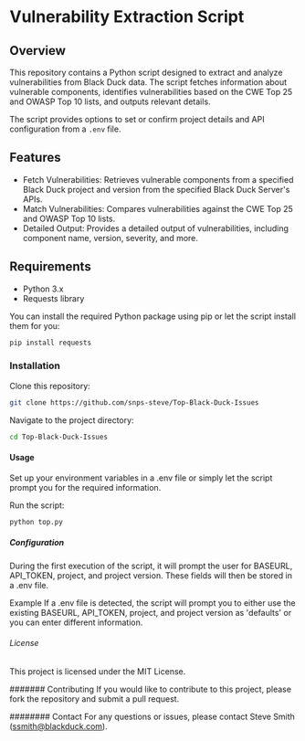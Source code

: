 # Vulnerability Extraction Script

## Overview

This repository contains a Python script designed to extract and analyze vulnerabilities from Black Duck data. The script fetches information about vulnerable components, identifies vulnerabilities based on the CWE Top 25 and OWASP Top 10 lists, and outputs relevant details.

The script provides options to set or confirm project details and API configuration from a `.env` file.

## Features

- Fetch Vulnerabilities: Retrieves vulnerable components from a specified Black Duck project and version from the specified Black Duck Server's APIs.
- Match Vulnerabilities: Compares vulnerabilities against the CWE Top 25 and OWASP Top 10 lists.
- Detailed Output: Provides a detailed output of vulnerabilities, including component name, version, severity, and more.

## Requirements

- Python 3.x
- Requests library

You can install the required Python package using pip or let the script install them for you:

```bash
pip install requests
```

### Installation
Clone this repository:

```bash
git clone https://github.com/snps-steve/Top-Black-Duck-Issues
```

Navigate to the project directory:

```bash
cd Top-Black-Duck-Issues
```

#### Usage
Set up your environment variables in a .env file or simply let the script prompt you for the required information. 

Run the script:

```bash
python top.py
```

##### Configuration
During the first execution of the script, it will prompt the user for BASEURL, API_TOKEN, project, and project version. These fields will then be stored in a .env file. 

Example
If a .env file is detected, the script will prompt you to either use the existing BASEURL, API_TOKEN, project, and project version as 'defaults' or you can enter different information.

###### License
This project is licensed under the MIT License.

####### Contributing
If you would like to contribute to this project, please fork the repository and submit a pull request.

######## Contact
For any questions or issues, please contact Steve Smith (ssmith@blackduck.com).
